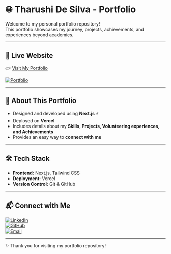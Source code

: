 # 🌐 Tharushi De Silva - Portfolio

Welcome to my personal portfolio repository!  
This portfolio showcases my journey, projects, achievements, and experiences beyond academics.  

---

## 🚀 Live Website

👉 [Visit My Portfolio](https://tharushidev.vercel.app)

[![Portfolio](https://img.shields.io/badge/Visit-Portfolio-blue?style=for-the-badge&logo=vercel)](https://tharushidev.vercel.app)

---

## 📌 About This Portfolio

- Designed and developed using **Next.js** ⚡  
- Deployed on **Vercel** 
- Includes details about my **Skills, Projects, Volunteering experiences, and Achievements**  
- Provides an easy way to **connect with me**  

---

## 🛠️ Tech Stack

- **Frontend:** Next.js, Tailwind CSS  
- **Deployment:** Vercel  
- **Version Control:** Git & GitHub  

---

## 📬 Connect with Me  

[![LinkedIn](https://img.shields.io/badge/LinkedIn-Connect-blue?style=for-the-badge&logo=linkedin)](https://www.linkedin.com/in/tharushii)  
[![GitHub](https://img.shields.io/badge/GitHub-Follow-black?style=for-the-badge&logo=github)](https://github.com/TharushiDSilva)  
[![Email](https://img.shields.io/badge/Email-Contact%20Me-red?style=for-the-badge&logo=gmail)](mailto:desilva.tharushiw@gmail.com)

---

✨ Thank you for visiting my portfolio repository!
